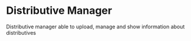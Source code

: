 Distributive Manager
====================

Distributive manager able to upload, manage and show information about distributives
